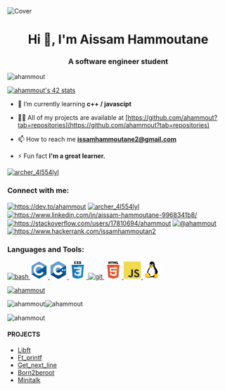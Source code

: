 <img src="https://www.crio.do/blog/content/images/size/w1000/2020/09/Sep_01.png" alt="Cover" width="1800" height="300">

<h1 align="center">Hi 👋, I'm Aissam Hammoutane</h1>
<h3 align="center">A software engineer student</h3>

<p align="left"> <img src="https://komarev.com/ghpvc/?username=ahammout&label=Profile%20views&color=0e75b6&style=flat" alt="ahammout" /> </p>

<a href="https://github.com/oakoudad/badge42"><img src="https://badge.mediaplus.ma/black/ahammout" alt="ahammout's 42 stats" /></a>

- 🌱 I’m currently learning **c++ / javascipt**

- 👨‍💻 All of my projects are available at [https://github.com/ahammout?tab=repositories](https://github.com/ahammout?tab=repositories)

- 📫 How to reach me **issamhammoutane2@gmail.com**

- ⚡ Fun fact **I'm a great learner.**

<p align="left"> <a href="https://twitter.com/archer_4l554lyl" target="blank"><img src="https://img.shields.io/twitter/follow/archer_4l554lyl?logo=twitter&style=for-the-badge" alt="archer_4l554lyl" /></a> </p>

<h3 align="left">Connect with me:</h3>
<p align="left">
<a href="[ahammout](https://dev.to/ahammout)" target="blank"><img align="center" src="https://raw.githubusercontent.com/rahuldkjain/github-profile-readme-generator/master/src/images/icons/Social/devto.svg" alt="https://dev.to/ahammout" height="30" width="40" /></a>
<a href="https://twitter.com/archer_4l554lyl" target="blank"><img align="center" src="https://raw.githubusercontent.com/rahuldkjain/github-profile-readme-generator/master/src/images/icons/Social/twitter.svg" alt="archer_4l554lyl" height="30" width="40" /></a>
<a href="https://linkedin.com/in/https://www.linkedin.com/in/aissam-hammoutane-9968341b8/" target="blank"><img align="center" src="https://raw.githubusercontent.com/rahuldkjain/github-profile-readme-generator/master/src/images/icons/Social/linked-in-alt.svg" alt="https://www.linkedin.com/in/aissam-hammoutane-9968341b8/" height="30" width="40" /></a>
<a href="https://stackoverflow.com/users/https://stackoverflow.com/users/17810694/ahammout" target="blank"><img align="center" src="https://raw.githubusercontent.com/rahuldkjain/github-profile-readme-generator/master/src/images/icons/Social/stack-overflow.svg" alt="https://stackoverflow.com/users/17810694/ahammout" height="30" width="40" /></a>
<a href="https://medium.com/@ahammout" target="blank"><img align="center" src="https://raw.githubusercontent.com/rahuldkjain/github-profile-readme-generator/master/src/images/icons/Social/medium.svg" alt="@ahammout" height="30" width="40" /></a>
<a href="https://www.hackerrank.com/https://www.hackerrank.com/issamhammoutan2" target="blank"><img align="center" src="https://raw.githubusercontent.com/rahuldkjain/github-profile-readme-generator/master/src/images/icons/Social/hackerrank.svg" alt="https://www.hackerrank.com/issamhammoutan2" height="30" width="40" /></a>
</p>

<h3 align="left">Languages and Tools:</h3>
<p align="left"> <a href="https://www.gnu.org/software/bash/" target="_blank" rel="noreferrer"> <img src="https://www.vectorlogo.zone/logos/gnu_bash/gnu_bash-icon.svg" alt="bash" width="40" height="40"/> </a> <a href="https://www.cprogramming.com/" target="_blank" rel="noreferrer"> <img src="https://raw.githubusercontent.com/devicons/devicon/master/icons/c/c-original.svg" alt="c" width="40" height="40"/> </a> <a href="https://www.w3schools.com/cpp/" target="_blank" rel="noreferrer"> <img src="https://raw.githubusercontent.com/devicons/devicon/master/icons/cplusplus/cplusplus-original.svg" alt="cplusplus" width="40" height="40"/> </a> <a href="https://www.w3schools.com/css/" target="_blank" rel="noreferrer"> <img src="https://raw.githubusercontent.com/devicons/devicon/master/icons/css3/css3-original-wordmark.svg" alt="css3" width="40" height="40"/> </a> <a href="https://git-scm.com/" target="_blank" rel="noreferrer"> <img src="https://www.vectorlogo.zone/logos/git-scm/git-scm-icon.svg" alt="git" width="40" height="40"/> </a> <a href="https://www.w3.org/html/" target="_blank" rel="noreferrer"> <img src="https://raw.githubusercontent.com/devicons/devicon/master/icons/html5/html5-original-wordmark.svg" alt="html5" width="40" height="40"/> </a> <a href="https://developer.mozilla.org/en-US/docs/Web/JavaScript" target="_blank" rel="noreferrer"> <img src="https://raw.githubusercontent.com/devicons/devicon/master/icons/javascript/javascript-original.svg" alt="javascript" width="40" height="40"/> </a> <a href="https://www.linux.org/" target="_blank" rel="noreferrer"> <img src="https://raw.githubusercontent.com/devicons/devicon/master/icons/linux/linux-original.svg" alt="linux" width="40" height="40"/> </a> </p>

<p align="left"> <a href="https://github.com/ryo-ma/github-profile-trophy"><img src="https://github-profile-trophy.vercel.app/?username=ahammout" alt="ahammout" /></a> </p>

<p><img align="left" src="https://github-readme-stats.vercel.app/api/top-langs?username=ahammout&show_icons=true&locale=en&layout=compact" alt="ahammout" /></p>

<p>&nbsp;<img align="left" src="https://github-readme-stats.vercel.app/api?username=ahammout&show_icons=true&locale=en" alt="ahammout" /></p>

<p><img align="center" src="https://github-readme-streak-stats.herokuapp.com/?user=ahammout&" alt="ahammout" /></p>

#### PROJECTS
<ul>
    <li> <a href= "https://github.com/ahammout/Libft.git">Libft </a> </li>
    <li> <a href= "https://github.com/ahammout/ft_printf-.git">Ft_printf </a> </li>
    <li> <a href= "https://github.com/ahammout/get_next_line.git">Get_next_line </a> </li>
    <li> <a href= "https://github.com/ahammout/Born2beroot.git">Born2beroot </a> </li>
    <li> <a href= "https://github.com/ahammout/Minitalk.git">Minitalk </a> </li>
</ul>








